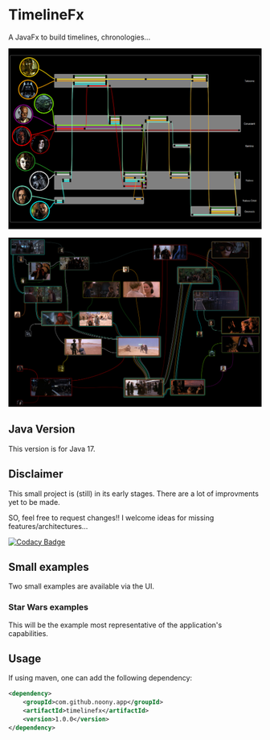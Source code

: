 # TimelineFx
A JavaFx to build timelines, chronologies...

![Simple Star Wars chronology](/docs/images/StarWars_Timeline/Star_Wars_v02.png?raw=true "Star Wars 1-3")

![Simple Star Wars chronology gallery](/docs/images/StarWars_Timeline/SW_E_01_Chronology_v2_medium.png?raw=true "Star Wars 1-3")


## Java Version

This version is for Java 17.


## Disclaimer

This small project is (still) in its early stages.
There are a lot of improvments yet to be made.

SO, feel free to request changes!!
I welcome ideas for missing features/architectures...

[![Codacy Badge](https://app.codacy.com/project/badge/Grade/28eaaa31088c42d4b7f3143b3c58d91a)](https://www.codacy.com/gh/PtitNoony/timelinefx/dashboard?utm_source=github.com&amp;utm_medium=referral&amp;utm_content=PtitNoony/timelinefx&amp;utm_campaign=Badge_Grade)


## Small examples

Two small examples are available via the UI.


### Star Wars examples

This will be the example most representative of the application's capabilities.


## Usage

If using maven, one can add the following dependency:

```xml
<dependency>
    <groupId>com.github.noony.app</groupId>
    <artifactId>timelinefx</artifactId>
    <version>1.0.0</version>
</dependency>
```
